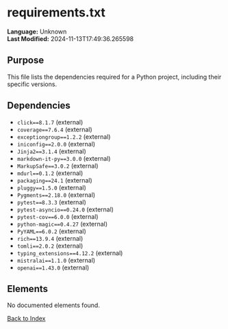 # requirements.txt

**Language:** Unknown  
**Last Modified:** 2024-11-13T17:49:36.265598

## Purpose

This file lists the dependencies required for a Python project, including their specific versions.


## Dependencies

- `click==8.1.7` (external)
- `coverage==7.6.4` (external)
- `exceptiongroup==1.2.2` (external)
- `iniconfig==2.0.0` (external)
- `Jinja2==3.1.4` (external)
- `markdown-it-py==3.0.0` (external)
- `MarkupSafe==3.0.2` (external)
- `mdurl==0.1.2` (external)
- `packaging==24.1` (external)
- `pluggy==1.5.0` (external)
- `Pygments==2.18.0` (external)
- `pytest==8.3.3` (external)
- `pytest-asyncio==0.24.0` (external)
- `pytest-cov==6.0.0` (external)
- `python-magic==0.4.27` (external)
- `PyYAML==6.0.2` (external)
- `rich==13.9.4` (external)
- `tomli==2.0.2` (external)
- `typing_extensions==4.12.2` (external)
- `mistralai==1.1.0` (external)
- `openai==1.43.0` (external)

## Elements

No documented elements found.

[Back to Index](../README.md)
